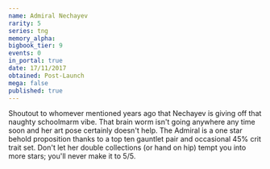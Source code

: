 ```yaml
---
name: Admiral Nechayev
rarity: 5
series: tng
memory_alpha:
bigbook_tier: 9
events: 0
in_portal: true
date: 17/11/2017
obtained: Post-Launch
mega: false
published: true
---
```


Shoutout to whomever mentioned years ago that Nechayev is giving off that naughty schoolmarm vibe. That brain worm isn't going anywhere any time soon and her art pose certainly doesn't help. The Admiral is a one star behold proposition thanks to a top ten gauntlet pair and occasional 45% crit trait set. Don't let her double collections (or hand on hip) tempt you into more stars; you'll never make it to 5/5.
